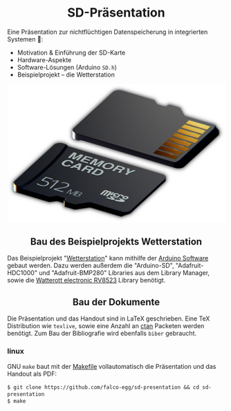 <h1 align="center">SD-Präsentation</h1>


Eine Präsentation zur nichtflüchtigen Datenspeicherung in integrierten Systemen :floppy_disk::

- Motivation & Einführung der SD-Karte
- Hardware-Aspekte
- Software-Lösungen (Arduino `SD.h`)
- Beispielprojekt &ndash; die Wetterstation


![micro-sd card](/media/title_edit.jpg)


<h2 align="center">Bau des Beispielprojekts Wetterstation</h2>

Das Beispielprojekt "[Wetterstation](/weather_station)" kann mithilfe der [Arduino Software](https://www.arduino.cc/en/software) gebaut werden.
Dazu werden außerdem die "Arduino-SD", "Adafruit-HDC1000" und "Adafruit-BMP280" Libraries aus dem Library Manager, sowie die [Watterott electronic RV8523](https://github.com/watterott/Arduino-Libs) Library benötigt.

<h2 align="center">Bau der Dokumente</h2>

Die Präsentation und das Handout sind in LaTeX geschrieben.
Eine TeX Distribution wie `texlive`, sowie eine Anzahl an [ctan](https://ctan.org/?lang=en) Packeten werden benötigt.
Zum Bau der Bibliografie wird ebenfalls `biber` gebraucht.

### linux

GNU `make` baut mit der [Makefile](Makefile) vollautomatisch die Präsentation und das Handout als PDF:

```
$ git clone https://github.com/falco-egg/sd-presentation && cd sd-presentation
$ make
```
